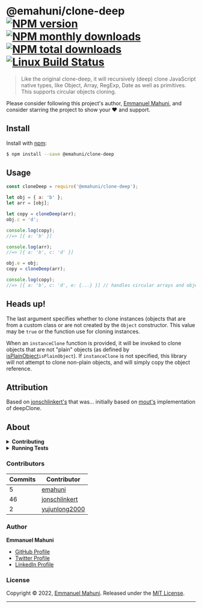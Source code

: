# @emahuni/clone-deep [![NPM version](https://img.shields.io/npm/v/@emahuni/clone-deep.svg?style=flat)](https://www.npmjs.com/package/@emahuni/clone-deep) [![NPM monthly downloads](https://img.shields.io/npm/dm/@emahuni/clone-deep.svg?style=flat)](https://npmjs.org/package/@emahuni/clone-deep) [![NPM total downloads](https://img.shields.io/npm/dt/@emahuni/clone-deep.svg?style=flat)](https://npmjs.org/package/@emahuni/clone-deep) [![Linux Build Status](https://img.shields.io/travis/emahuni/@emahuni/clone-deep.svg?style=flat&label=Travis)](https://travis-ci.org/emahuni/@emahuni/clone-deep)

> Like the original clone-deep, it will recursively (deep) clone JavaScript native types, like Object, Array, RegExp, Date as well as primitives. This supports circular objects cloning.

Please consider following this project's author, [Emmanuel Mahuni](https://github.com/emahuni), and consider starring the project to show your :heart: and support.

## Install

Install with [npm](https://www.npmjs.com/):

```sh
$ npm install --save @emahuni/clone-deep
```

## Usage

```js
const cloneDeep = require('@emahuni/clone-deep');

let obj = { a: 'b' };
let arr = [obj];

let copy = cloneDeep(arr);
obj.c = 'd';

console.log(copy);
//=> [{ a: 'b' }]

console.log(arr);
//=> [{ a: 'b', c: 'd' }]

obj.e = obj;
copy = cloneDeep(arr);

console.log(copy);
//=> [{ a: 'b', c: 'd', e: {...} }] // handles circular arrays and objects cloning
```

## Heads up!

The last argument specifies whether to clone instances (objects that are from a custom class or are not created by the `Object` constructor. This value may be `true` or the function use for cloning instances.

When an `instanceClone` function is provided, it will be invoked to clone objects that are not "plain" objects (as defined by [isPlainObject](#isPlainObject)`isPlainObject`). If `instanceClone` is not specified, this library will not attempt to clone non-plain objects, and will simply copy the object reference.

## Attribution

Based on [jonschlinkert's](https://github.com/jonschlinkert/clone-deep) that was...
initially based on [mout's](https://github.com/mout/mout) implementation of deepClone.

## About

<details>
<summary><strong>Contributing</strong></summary>

Pull requests and stars are always welcome. For bugs and feature requests, [please create an issue](../../issues/new).

</details>

<details>
<summary><strong>Running Tests</strong></summary>

Running and reviewing unit tests is a great way to get familiarized with a library and its API. You can install dependencies and run tests with the following command:

```sh
$ npm install && npm test
```

</details>

### Contributors

| **Commits** | **Contributor** |  
| -- | --- |  
| 5  | [emahuni](https://github.com/emahuni) |  
| 46 | [jonschlinkert](https://github.com/jonschlinkert) |  
| 2 | [yujunlong2000](https://github.com/yujunlong2000) |  

### Author

**Emmanuel Mahuni**

* [GitHub Profile](https://github.com/emahuni)
* [Twitter Profile](https://twitter.com/emahuni)
* [LinkedIn Profile](https://linkedin.com/in/emahuni)

### License

Copyright © 2022, [Emmanuel Mahuni](https://github.com/emahuni).
Released under the [MIT License](LICENSE).

***